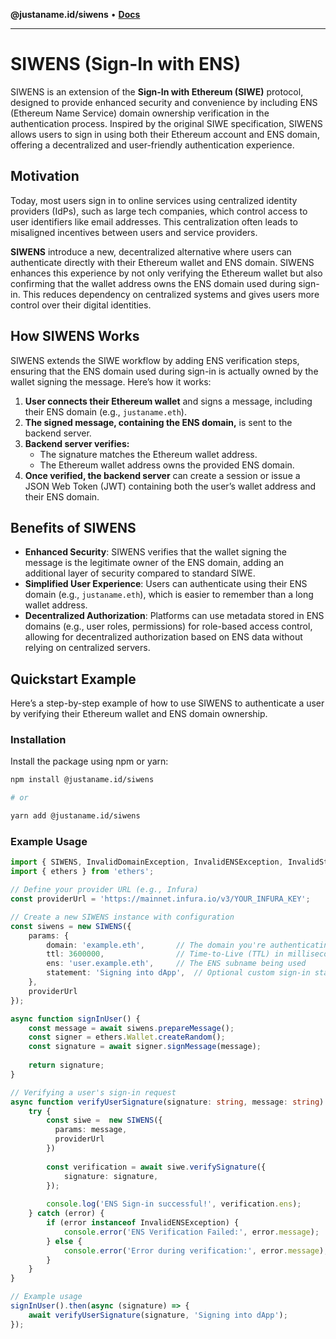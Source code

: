 **@justaname.id/siwens** • [**Docs**](globals.md)

***

# SIWENS (Sign-In with ENS)

SIWENS is an extension of the **Sign-In with Ethereum (SIWE)** protocol, designed to provide enhanced security and convenience by including ENS (Ethereum Name Service) domain ownership verification in the authentication process. Inspired by the original SIWE specification, SIWENS allows users to sign in using both their Ethereum account and ENS domain, offering a decentralized and user-friendly authentication experience.

## Motivation

Today, most users sign in to online services using centralized identity providers (IdPs), such as large tech companies, which control access to user identifiers like email addresses. This centralization often leads to misaligned incentives between users and service providers.

**SIWENS** introduce a new, decentralized alternative where users can authenticate directly with their Ethereum wallet and ENS domain. SIWENS enhances this experience by not only verifying the Ethereum wallet but also confirming that the wallet address owns the ENS domain used during sign-in. This reduces dependency on centralized systems and gives users more control over their digital identities.

## How SIWENS Works

SIWENS extends the SIWE workflow by adding ENS verification steps, ensuring that the ENS domain used during sign-in is actually owned by the wallet signing the message. Here’s how it works:

1. **User connects their Ethereum wallet** and signs a message, including their ENS domain (e.g., `justaname.eth`).
2. **The signed message, containing the ENS domain,** is sent to the backend server.
3. **Backend server verifies:**
    - The signature matches the Ethereum wallet address.
    - The Ethereum wallet address owns the provided ENS domain.
4. **Once verified, the backend server** can create a session or issue a JSON Web Token (JWT) containing both the user’s wallet address and their ENS domain.

## Benefits of SIWENS

- **Enhanced Security**: SIWENS verifies that the wallet signing the message is the legitimate owner of the ENS domain, adding an additional layer of security compared to standard SIWE.
- **Simplified User Experience**: Users can authenticate using their ENS domain (e.g., `justaname.eth`), which is easier to remember than a long wallet address.
- **Decentralized Authorization**: Platforms can use metadata stored in ENS domains (e.g., user roles, permissions) for role-based access control, allowing for decentralized authorization based on ENS data without relying on centralized servers.

## Quickstart Example

Here’s a step-by-step example of how to use SIWENS to authenticate a user by verifying their Ethereum wallet and ENS domain ownership.

### Installation

Install the package using npm or yarn:

```bash
npm install @justaname.id/siwens

# or

yarn add @justaname.id/siwens
```

### Example Usage
```typescript
import { SIWENS, InvalidDomainException, InvalidENSException, InvalidStatementException, InvalidTimeException } f, InvalidDomainException, InvalidENSException, InvalidStatementException, InvalidTimeException } from '@justaname.id/siwens';rom '@justaname.id/siwens';
import { ethers } from 'ethers';

// Define your provider URL (e.g., Infura)
const providerUrl = 'https://mainnet.infura.io/v3/YOUR_INFURA_KEY';

// Create a new SIWENS instance with configuration
const siwens = new SIWENS({
    params: {
        domain: 'example.eth',       // The domain you're authenticating for
        ttl: 3600000,                // Time-to-Live (TTL) in milliseconds (1 hour)
        ens: 'user.example.eth',     // The ENS subname being used
        statement: 'Signing into dApp',  // Optional custom sign-in statement
    }, 
    providerUrl
});

async function signInUser() {
    const message = await siwens.prepareMessage();
    const signer = ethers.Wallet.createRandom();
    const signature = await signer.signMessage(message);
    
    return signature;
}

// Verifying a user's sign-in request
async function verifyUserSignature(signature: string, message: string) {
    try {
        const siwe =  new SIWENS({
          params: message,
          providerUrl
        })
       
        const verification = await siwe.verifySignature({ 
            signature: signature,
        });
        
        console.log('ENS Sign-in successful!', verification.ens);
    } catch (error) {
        if (error instanceof InvalidENSException) {
            console.error('ENS Verification Failed:', error.message);
        } else {
            console.error('Error during verification:', error.message);
        }
    }
}

// Example usage
signInUser().then(async (signature) => {
    await verifyUserSignature(signature, 'Signing into dApp');
});
```
